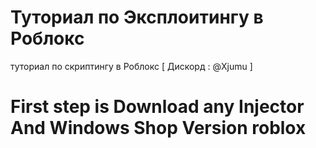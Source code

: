 # Туториал по Эксплоитингу в Роблокс
туториал по скриптингу в Роблокс    [ Дискорд : @Xjumu ]

# First step is Download any Injector And Windows Shop Version roblox
